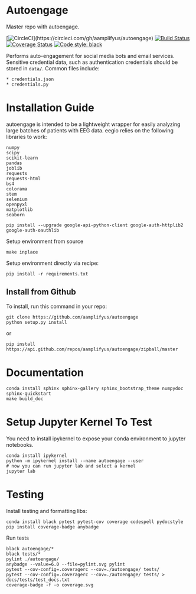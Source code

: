 # Autoengage
Master repo with autoengage.

[![CircleCI](https://circleci.com/gh/aamplifyus/autoengage.svg?style=svg?)](https://circleci.com/gh/aamplifyus/autoengage)
[![Build Status](https://travis-ci.com/aamplifyus/autoengage.svg?branch=master)](https://travis-ci.com/aamplifyus/autoengage)
[![Coverage Status](./coverage.svg)](./coverage.svg)
[![Code style: black](https://img.shields.io/badge/code%20style-black-000000.svg)](https://github.com/ambv/black)

Performs auto-engagement for social media bots and email services. Sensitive credential data, such as authentication credentials should be stored in
`data/`. Common files include:

    * credentials.json
    * credentials.py

# Installation Guide
autoengage is intended to be a lightweight wrapper for easily analyzing large batches of patients with EEG data. eegio relies on the following libraries to work:

    numpy
    scipy
    scikit-learn
    pandas
    joblib
    requests
    requests-html 
    bs4
    colorama
    stem 
    selenium
    openpyxl
    matplotlib
    seaborn
    
    pip install --upgrade google-api-python-client google-auth-httplib2 google-auth-oauthlib
    
Setup environment from source

    make inplace

Setup environment directly via recipe:

    pip install -r requirements.txt
    
     
## Install from Github
To install, run this command in your repo:

    git clone https://github.com/aamplifyus/autoengage
    python setup.py install

or 

    pip install https://api.github.com/repos/aamplifyus/autoengage/zipball/master

# Documentation

    conda install sphinx sphinx-gallery sphinx_bootstrap_theme numpydoc 
    sphinx-quickstart
    make build_doc
    
# Setup Jupyter Kernel To Test
You need to install ipykernel to expose your conda environment to jupyter notebooks.
   
    conda install ipykernel
    python -m ipykernel install --name autoengage --user
    # now you can run jupyter lab and select a kernel
    jupyter lab 

# Testing
Install testing and formatting libs:

    conda install black pytest pytest-cov coverage codespell pydocstyle
    pip install coverage-badge anybadge
    
Run tests

    black autoengage/*
    black tests/*
    pylint ./autoengage/
    anybadge --value=6.0 --file=pylint.svg pylint
    pytest --cov-config=.coveragerc --cov=./autoengage/ tests/
    pytest --cov-config=.coveragerc --cov=./autoengage/ tests/ > docs/tests/test_docs.txt
    coverage-badge -f -o coverage.svg
    
